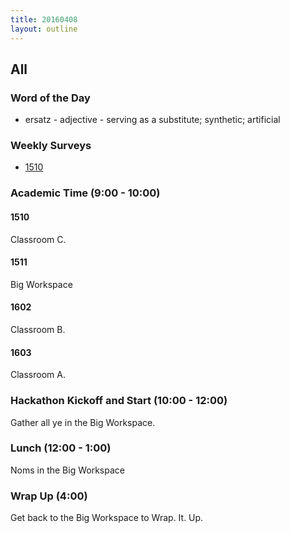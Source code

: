 ```yaml
---
title: 20160408
layout: outline
---
```


## All

### Word of the Day

* ersatz - adjective - serving as a substitute; synthetic; artificial

### Weekly Surveys

- [1510](https://docs.google.com/forms/d/1H7J_tnt_fFp2UMd7HxMASapHcIdXzwGNbfVaVsX4lhs/viewform)

### Academic Time (9:00 - 10:00)

#### 1510

Classroom C.

#### 1511

Big Workspace

#### 1602

Classroom B.

#### 1603

Classroom A.


### Hackathon Kickoff and Start (10:00 - 12:00)

Gather all ye in the Big Workspace.

### Lunch (12:00 - 1:00)

Noms in the Big Workspace

### Wrap Up (4:00)

Get back to the Big Workspace to Wrap. It. Up.
